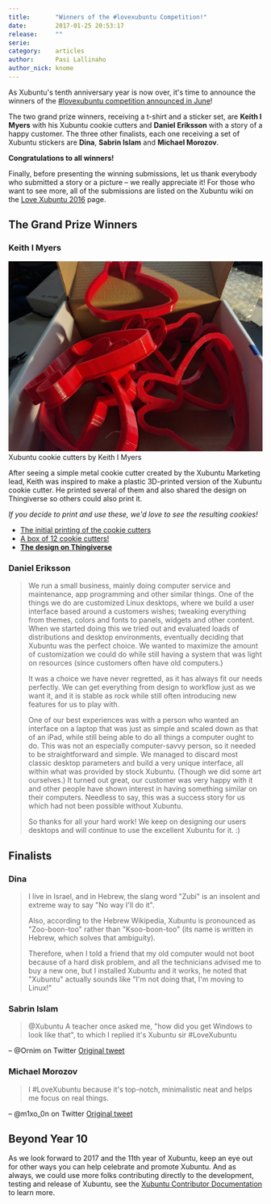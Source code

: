 ```yaml
---
title:       "Winners of the #lovexubuntu Competition!"
date:        2017-01-25 20:53:17
release:     ""
serie:       
category:    articles
author:      Pasi Lallinaho
author_nick: knome
---
```


As Xubuntu's tenth anniversary year is now over, it's time to announce the winners of the [\#lovexubuntu competition announced in June](http://xubuntu.org/news/looking-memorable-fun-xubuntu-stories/)!

The two grand prize winners, receiving a t-shirt and a sticker set, are **Keith I Myers** with his Xubuntu cookie cutters and **Daniel Eriksson** with a story of a happy customer. The three other finalists, each one receiving a set of Xubuntu stickers are **Dina**, **Sabrin Islam** and **Michael Morozov**.

**Congratulations to all winners!**

Finally, before presenting the winning submissions, let us thank everybody who submitted a story or a picture – we really appreciate it! For those who want to see more, all of the submissions are listed on the Xubuntu wiki on the [Love Xubuntu 2016](https://wiki.xubuntu.org/marketing/projects/lovexubuntu/2016) page.

The Grand Prize Winners
-----------------------

### Keith I Myers

![](/assets/articles/2017/lovexubuntu-keithimyers-cookiecutters.jpg)
Xubuntu cookie cutters by Keith I Myers

After seeing a simple metal cookie cutter created by the Xubuntu Marketing lead, Keith was inspired to make a plastic 3D-printed version of the Xubuntu cookie cutter. He printed several of them and also shared the design on Thingiverse so others could also print it.

*If you decide to print and use these, we'd love to see the resulting cookies!*

- [The initial printing of the cookie cutters](https://plus.google.com/+KeithIMyers/posts/YCwxjuxJKYE)
- [A box of 12 cookie cutters!](https://plus.google.com/+KeithIMyers/posts/JYUxKptzf2t)
- [**The design on Thingiverse**](https://www.thingiverse.com/thing:1642573)

### Daniel Eriksson

> We run a small business, mainly doing computer service and maintenance, app programming and other similar things. One of the things we do are customized Linux desktops, where we build a user interface based around a customers wishes; tweaking everything from themes, colors and fonts to panels, widgets and other content. When we started doing this we tried out and evaluated loads of distributions and desktop environments, eventually deciding that Xubuntu was the perfect choice. We wanted to maximize the amount of customization we could do while still having a system that was light on resources (since customers often have old computers.)
>
> It was a choice we have never regretted, as it has always fit our needs perfectly. We can get everything from design to workflow just as we want it, and it is stable as rock while still often introducing new features for us to play with.
>
> One of our best experiences was with a person who wanted an interface on a laptop that was just as simple and scaled down as that of an iPad, while still being able to do all things a computer ought to do. This was not an especially computer-savvy person, so it needed to be straightforward and simple. We managed to discard most classic desktop parameters and build a very unique interface, all within what was provided by stock Xubuntu. (Though we did some art ourselves.) It turned out great, our customer was very happy with it and other people have shown interest in having something similar on their computers. Needless to say, this was a success story for us which had not been possible without Xubuntu.
>
> So thanks for all your hard work! We keep on designing our users desktops and will continue to use the excellent Xubuntu for it. :)

Finalists
---------

### Dina

> I live in Israel, and in Hebrew, the slang word "Zubi" is an insolent and extreme way to say "No way I'll do it".
>
> Also, according to the Hebrew Wikipedia, Xubuntu is pronounced as "Zoo-boon-too" rather than "Ksoo-boon-too" (its name is written in Hebrew, which solves that ambiguity).
>
> Therefore, when I told a friend that my old computer would not boot because of a hard disk problem, and all the technicians advised me to buy a new one, but I installed Xubuntu and it works, he noted that "Xubuntu" actually sounds like "I'm not doing that, I'm moving to Linux!"

### Sabrin Islam

> @Xubuntu A teacher once asked me, "how did you get Windows to look like that", to which I replied it's Xubuntu sir #LoveXubuntu

– @Ornim on Twitter [Original tweet](https://twitter.com/Ornim/status/764006924811546624)

### Michael Morozov

> I #LoveXubuntu because it's top-notch, minimalistic neat and helps me focus on real things.

– @m1xo_0n on Twitter [Original tweet](https://twitter.com/m1xo_0n/status/752853361641357312)</div>

Beyond Year 10
--------------

As we look forward to 2017 and the 11th year of Xubuntu, keep an eye out for other ways you can help celebrate and promote Xubuntu. And as always, we could use more folks contributing directly to the development, testing and release of Xubuntu, see the [Xubuntu Contributor Documentation](http://docs.xubuntu.org/contributors/) to learn more.
